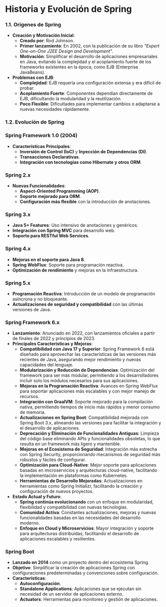 # Historia y Evolución de Spring

### **1.1. Orígenes de Spring**

- **Creación y Motivación Inicial**:
    - **Creado por**: Rod Johnson.
    - **Primer lanzamiento**: En 2002, con la publicación de su libro *"Expert One-on-One J2EE Design and Development"*.
    - **Motivación**: Simplificar el desarrollo de aplicaciones empresariales en Java, evitando la complejidad y el acoplamiento fuerte de los frameworks existentes en la época, como EJB (Enterprise JavaBeans).
- **Problemas con EJB**:
    - **Complejidad**: EJB requería una configuración extensa y era difícil de probar.
    - **Acoplamiento Fuerte**: Componentes dependían directamente de EJB, dificultando la modularidad y la reutilización.
    - **Poco Flexible**: Dificultades para implementar cambios o adaptarse a nuevas necesidades rápidamente.

### **1.2. Evolución de Spring**

### **Spring Framework 1.0 (2004)**

- **Características Principales**:
    - **Inversión de Control (IoC)** y **Inyección de Dependencias (DI)**.
    - **Transacciones Declarativas**.
    - **Integración con tecnologías como Hibernate y otros ORM**.

### **Spring 2.x**

- **Nuevas Funcionalidades**:
    - **Aspect-Oriented Programming (AOP)**.
    - **Soporte mejorado para ORM**.
    - **Configuración más flexible** con la introducción de anotaciones.

### **Spring 3.x**

- **Java 5+ Features**: Uso intensivo de anotaciones y genéricos.
- **Integración con Spring MVC** para desarrollo web.
- **Soporte para RESTful Web Services**.

### **Spring 4.x**

- **Mejoras en el soporte para Java 8**.
- **Spring WebFlux**: Soporte para programación reactiva.
- **Optimización de rendimiento** y mejoras en la infraestructura.

### **Spring 5.x**

- **Programación Reactiva**: Introducción de un modelo de programación asíncrona y no bloqueante.
- **Actualizaciones de seguridad y compatibilidad** con las últimas versiones de Java.

### **Spring Framework 6.x**

- **Lanzamiento**: Anunciado en 2022, con lanzamientos oficiales a partir de finales de 2022 y principios de 2023.
- **Principales Características y Mejoras**:
    - **Compatibilidad con Java 17 y Superior**: Spring Framework 6 está diseñado para aprovechar las características de las versiones más recientes de Java, asegurando mejor rendimiento y nuevas capacidades del lenguaje.
    - **Modularización y Reducción de Dependencias**: Optimización del framework para ser más modular, permitiendo a los desarrolladores incluir solo los módulos necesarios para sus aplicaciones.
    - **Mejoras en la Programación Reactiva**: Avances en Spring WebFlux para soportar aplicaciones más escalables y con mejor manejo de recursos.
    - **Integración con GraalVM**: Soporte mejorado para la compilación nativa, permitiendo tiempos de inicio más rápidos y menor consumo de memoria.
    - **Actualizaciones en Spring Boot**: Compatibilidad mejorada con Spring Boot 3.x, alineando las versiones para facilitar la integración y el desarrollo de aplicaciones.
    - **Deprecación y Eliminación de Funcionalidades Antiguas**: Limpieza del código base eliminando APIs y funcionalidades obsoletas, lo que resulta en un framework más ligero y mantenible.
    - **Mejoras en el Ecosistema de Seguridad**: Integración más estrecha con Spring Security, proporcionando mecanismos de seguridad más robustos y fáciles de configurar.
    - **Optimización para Cloud-Native**: Mejor soporte para aplicaciones basadas en microservicios y arquitecturas cloud-native, facilitando la implementación en plataformas como Kubernetes.
    - **Herramientas de Desarrollo Mejoradas**: Actualizaciones en herramientas como Spring Initializr, facilitando la creación y configuración de nuevos proyectos.
- **Estado Actual y Futuro**:
    - **Spring continúa evolucionando** con un enfoque en modularidad, flexibilidad y compatibilidad con nuevas tecnologías.
    - **Comunidad Activa**: Constantes actualizaciones, mejoras y nuevas funcionalidades basadas en las necesidades del desarrollo moderno.
    - **Enfoque en Cloud y Microservicios**: Mayor integración y soporte para arquitecturas distribuidas, facilitando el desarrollo de aplicaciones escalables y resilientes.

### **Spring Boot**

- **Lanzado en 2014** como un proyecto dentro del ecosistema Spring.
- **Objetivo**: Simplificar la creación de aplicaciones Spring con configuraciones predeterminadas y convenciones sobre configuración.
- **Características**:
    - **Autoconfiguración**.
    - **Standalone Applications**: Aplicaciones que se ejecutan sin necesidad de un servidor de aplicaciones externo.
    - **Actuators**: Herramientas para monitoreo y gestión de aplicaciones.